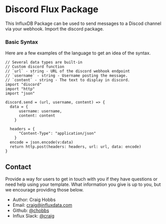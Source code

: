 # Discord Flux Package

This InfluxDB Package can be used to send messages to a Discod channel
via your webhook. Import the discord package.

### Basic Syntax

Here are a few examples of the language to get an idea of the syntax.

    // Several data types are built-in
    // Custom discord function
    // `url` - string - URL of the discord webhook endpoint
    // `username` - string - Username posting the message.
    // `content` - string - The text to display in discord.
    import "discord"
    import "http"
    import "json"

    discord.send = (url, username, content) => {
      data = {
          username: username,
          content: content
        }

      headers = {
          "Content-Type": "application/json"
        }
      encode = json.encode(v:data)
      return http.post(headers: headers, url: url, data: encode)
    }

## Contact

Provide a way for users to get in touch with you if they have questions or need help using your template. What information you give is up to you, but we encourage providing those below.

- Author: Craig Hobbs
- Email: craig@influxdata.com
- Github: [@chobbs](https://github.com/chobbs)
- Influx Slack: [@craig](https://influxdata.com/slack)
